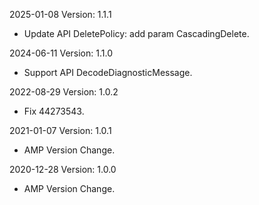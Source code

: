 2025-01-08 Version: 1.1.1
- Update API DeletePolicy: add param CascadingDelete.


2024-06-11 Version: 1.1.0
- Support API DecodeDiagnosticMessage.


2022-08-29 Version: 1.0.2
- Fix 44273543.

2021-01-07 Version: 1.0.1
- AMP Version Change.

2020-12-28 Version: 1.0.0
- AMP Version Change.

